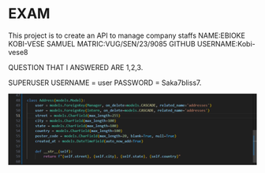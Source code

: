 # EXAM
This project is to create an API to manage company staffs 
NAME:EBIOKE KOBI-VESE SAMUEL
MATRIC:VUG/SEN/23/9085
GITHUB USERNAME:Kobi-vese8

QUESTION THAT I ANSWERED ARE 1,2,3.

SUPERUSER USERNAME = user
PASSWORD = Saka7bliss7.

![alt text](pictures/3a.png)
